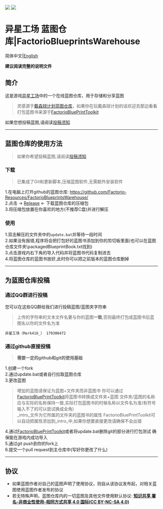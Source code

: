 ![](https://img.shields.io/github/languages/code-size/Factorio-Resources/FactorioBlueprintsWarehouse?style=for-the-badge)
![](https://img.shields.io/github/last-commit/Factorio-Resources/FactorioBlueprintsWarehouse?style=for-the-badge)
# 异星工场 蓝图仓库|FactorioBlueprintsWarehouse 
简体中文|[English](./README_EN.md)  
  
**建议阅读完整的说明文件**
## 简介
这是游戏[异星工场](https://www.factorio.com/)中的一个在线蓝图仓库，用于存储和分享蓝图  
> 灵感源于[戴森球计划蓝图仓库](https://github.com/DSPBluePrints/FactoryBluePrints/)，如果你在玩戴森球计划的话欢迎去那边看看  
> 打包蓝图书来源于[FactorioBluePrintToolkit](https://github.com/Factorio-Resources/FactorioBluePrintToolkit/)

如果您想投稿蓝图,请阅读[投稿须知](#为蓝图仓库投稿)

***
## 蓝图仓库的使用方法
> 如果你希望投稿蓝图,请阅读[投稿须知](#为蓝图仓库投稿)  
### 下载
> 已集成了Git和更新脚本,压缩蓝图软件,无需额外安装软件

1.在电脑上打开github的蓝图仓库: https://github.com/Factorio-Resources/FactorioBlueprintsWarehouse/  
2.点击 -> [Release](https://github.com/Factorio-Resources/FactorioBlueprintsWarehouse/releases/latest) <- 下载蓝图仓库的压缩包  
3.将压缩包放置在你喜欢的地方(不推荐C盘)并进行解压
### 使用
1.双击解压的文件夹中的`update.bat`并等待一段时间  
2.如果没有报错,程序将会把打包好的蓝图书添加到你的剪切板里面(也可以在蓝图仓库文件夹\packagedBlueprintBook.txt找到)  
3.点击游戏内右下角的导入代码并将蓝图书代码复制进去  
4.将蓝图仓库的蓝图书放好,此时你可以把之前版本的蓝图仓库删掉
***
## 为蓝图仓库投稿
### 通过QQ群进行投稿
您可以在这些QQ群给我们进行投稿蓝图/蓝图夹字符串
> 上传的字符串的文本文件名要与你的蓝图**一致**,否则最终打包成蓝图书后蓝图名以你的文件名为准
```
异星工场（Mark416_） 179300472
```
### 通过github直接投稿
>**需要一定的github和git的使用基础**

1.创建一个fork  
2.通过update.bat或者自行拉取蓝图仓库  
3.更改蓝图
> 增加的蓝图请保证为蓝图+文件夹而非蓝图书 你可以通过[FactorioBluePrintToolkit](https://github.com/Factorio-Resources/FactorioBluePrintToolkit/)将蓝图书转换成文件夹+蓝图
> 文件夹/蓝图的名称应与实际的名称保持一致,实际打包蓝图书的时候名称以文件名为准(有符号输入不了的可以尝试换成全角)  
> _intro_文件为它所属的文件夹的蓝图书的属性 FactorioBluePrintToolkit可以自动把属性添加到_intro_中,如果你想要直接更改请确保不会出错

4.通过[FactorioBluePrintToolkit](https://github.com/Factorio-Resources/FactorioBluePrintToolkit/)或者将update.bat删除git的部分进行打包测试 确保能在游戏内成功导入  
5.通过git push到你的fork上  
6.提交一个pull request到主仓库中(写好你更改了什么)

***
## 协议
* 如果蓝图作者对自己的蓝图声明了使用协议，则自从该协议发布起，对相关蓝图使用蓝图作者发布的协议
* 若无特殊声明，蓝图仓库内的一切蓝图及其他文件使用默认协议: [**知识共享 署名-非商业性使用-相同方式共享 4.0 国际(CC BY-NC-SA 4.0)**](https://creativecommons.org/licenses/by-nc-sa/4.0/)
